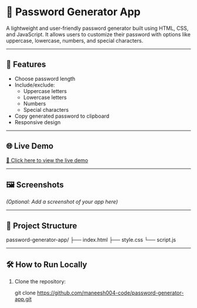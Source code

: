 # 🔐 Password Generator App

A lightweight and user-friendly password generator built using HTML, CSS, and JavaScript. It allows users to customize their password with options like uppercase, lowercase, numbers, and special characters.

---

## 🚀 Features

- Choose password length
- Include/exclude:
  - Uppercase letters
  - Lowercase letters
  - Numbers
  - Special characters
- Copy generated password to clipboard
- Responsive design

---

## 🌐 Live Demo

[🔗 Click here to view the live demo](https://maneesh004-code.github.io/password-generator-app/)



---

## 🖼️ Screenshots

*(Optional: Add a screenshot of your app here)*

---

## 📁 Project Structure
password-generator-app/
├── index.html
├── style.css
└── script.js


---

## 🛠️ How to Run Locally

1. Clone the repository:
   
   git clone https://github.com/maneesh004-code/password-generator-app.git


